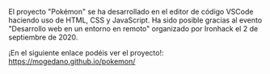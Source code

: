 El proyecto "Pokémon" se ha desarrollado en el editor de código VSCode haciendo uso de HTML, CSS y JavaScript. Ha sido posible gracias al evento "Desarrollo web en un entorno en remoto" organizado por Ironhack el 2 de septiembre de 2020.

¡En el siguiente enlace podéis ver el proyecto!: https://mogedano.github.io/pokemon/
